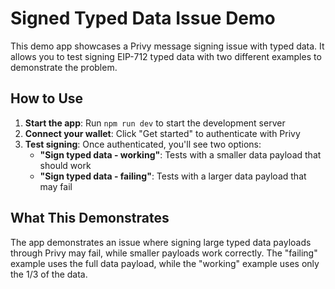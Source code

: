 # Signed Typed Data Issue Demo

This demo app showcases a Privy message signing issue with typed data. It allows you to test signing EIP-712 typed data with two different examples to demonstrate the problem.

## How to Use

1. **Start the app**: Run `npm run dev` to start the development server
2. **Connect your wallet**: Click "Get started" to authenticate with Privy
3. **Test signing**: Once authenticated, you'll see two options:
   - **"Sign typed data - working"**: Tests with a smaller data payload that should work
   - **"Sign typed data - failing"**: Tests with a larger data payload that may fail

## What This Demonstrates

The app demonstrates an issue where signing large typed data payloads through Privy may fail, while smaller payloads work correctly. The "failing" example uses the full data payload, while the "working" example uses only the 1/3 of the data.